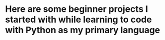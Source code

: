 # Here are some beginner projects I started with while learning to code with Python as my primary language

